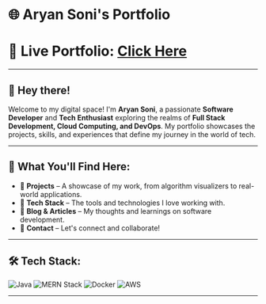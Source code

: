 # 🌐 Aryan Soni's Portfolio

# 🚀 Live Portfolio: [Click Here](https://aryansoni00.github.io/Portfolio/)

---

## 👋 Hey there!

Welcome to my digital space! I'm **Aryan Soni**, a passionate **Software Developer** and **Tech Enthusiast** exploring the realms of **Full Stack Development, Cloud Computing, and DevOps**. My portfolio showcases the projects, skills, and experiences that define my journey in the world of tech.

---

## 📌 What You'll Find Here:
- 🎨 **Projects** – A showcase of my work, from algorithm visualizers to real-world applications.
- 🔧 **Tech Stack** – The tools and technologies I love working with.
- 📜 **Blog & Articles** – My thoughts and learnings on software development.
- 📩 **Contact** – Let's connect and collaborate!

---

## 🛠 Tech Stack:

![Java](https://img.shields.io/badge/Java-%23ED8B00.svg?style=for-the-badge&logo=java&logoColor=white)
![MERN Stack](https://img.shields.io/badge/MERN-%236DB33F.svg?style=for-the-badge&logo=react&logoColor=white)
![Docker](https://img.shields.io/badge/Docker-%230db7ed.svg?style=for-the-badge&logo=docker&logoColor=white)
![AWS](https://img.shields.io/badge/AWS-%23FF9900.svg?style=for-the-badge&logo=amazon-aws&logoColor=white)

---

